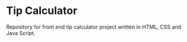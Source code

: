 # Tip Calculator

Repository for front end tip calculator project written in HTML, CSS and Java Script.
